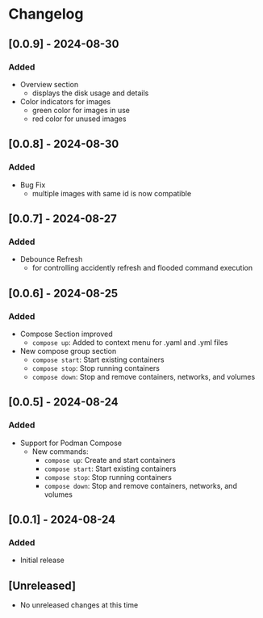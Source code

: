 # Changelog


## [0.0.9] - 2024-08-30
### Added
- Overview section
  - displays the disk usage and details
- Color indicators for images
  - green color for images in use
  - red color for unused images

## [0.0.8] - 2024-08-30
### Added
- Bug Fix
  - multiple images with same id is now compatible

## [0.0.7] - 2024-08-27
### Added
- Debounce Refresh
  - for controlling accidently refresh and flooded command execution

## [0.0.6] - 2024-08-25
### Added
- Compose Section improved
  - `compose up`: Added to context menu for .yaml and .yml files
- New compose group section
   - `compose start`: Start existing containers
   - `compose stop`: Stop running containers
   - `compose down`: Stop and remove containers, networks, and volumes

## [0.0.5] - 2024-08-24
### Added
- Support for Podman Compose
  - New commands:
    - `compose up`: Create and start containers
    - `compose start`: Start existing containers
    - `compose stop`: Stop running containers
    - `compose down`: Stop and remove containers, networks, and volumes

## [0.0.1] - 2024-08-24
### Added
- Initial release

## [Unreleased]
- No unreleased changes at this time